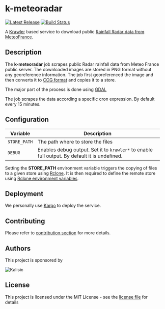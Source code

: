 # k-meteoradar

[![Latest Release](https://img.shields.io/github/v/tag/kalisio/k-meteoradar?sort=semver&label=latest)](https://github.com/kalisio/k-meteoradar/releases)
[![Build Status](https://app.travis-ci.com/kalisio/k-meteoradar.svg?branch=master)](https://app.travis-ci.com/kalisio/k-meteoradar)

A [Krawler](https://kalisio.github.io/krawler/) based service to download public [Rainfall Radar data from MeteoFrance](https://donneespubliques.meteofrance.fr/?fond=produit&id_produit=98&id_rubrique=34).

## Description

The **k-meteoradar** job scrapes public Radar rainfall data from Meteo France public server. The downloaded images are stored in PNG format without any georeference information. 
The job first georeferenced the image and then converts it to [COG format](https://www.cogeo.org/) and copies it to a store.

The major part of the process is done using [GDAL](https://gdal.org/index.html)
 
The job scrapes the data according a specific cron expression. By default every 15 minutes.

## Configuration

| Variable | Description |
|--- | --- |
| `STORE_PATH` | The path where to store the files | - |
| `DEBUG` | Enables debug output. Set it to `krawler*` to enable full output. By default it is undefined. |

Setting the **STORE_PATH** environment variable triggers the copying of files to a given store using [Rclone](https://rclone.org/).
It is then required to define the remote store using [Rclone environment variables](https://rclone.org/docs/#environment-variables).

## Deployment

We personally use [Kargo](https://kalisio.github.io/kargo/) to deploy the service.

## Contributing

Please refer to [contribution section](./CONTRIBUTING.md) for more details.

## Authors

This project is sponsored by 

![Kalisio](https://s3.eu-central-1.amazonaws.com/kalisioscope/kalisio/kalisio-logo-black-256x84.png)

## License

This project is licensed under the MIT License - see the [license file](./LICENSE) for details
